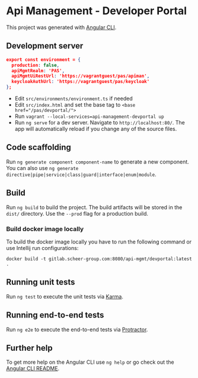 # Api Management - Developer Portal

This project was generated with [Angular CLI](https://github.com/angular/angular-cli).

## Development server

```json
export const environment = {
  production: false,
  apiMgmtRealm: 'PAS',
  apiMgmtUiRestUrl: 'https://vagrantguest/pas/apiman',
  keycloakAuthUrl: 'https://vagrantguest/pas/keycloak'
};
```

* Edit `src/environments/environment.ts` if needed
* Edit `src/index.html` and set the base tag to `<base href="/pas/devportal/">`
* Run `vagrant --local-services=api-management-devportal up`
* Run `ng serve` for a dev server. Navigate to `http://localhost:80/`. The app will automatically reload if you change any of the source files.

## Code scaffolding

Run `ng generate component component-name` to generate a new component. You can also use `ng generate directive|pipe|service|class|guard|interface|enum|module`.

## Build

Run `ng build` to build the project. The build artifacts will be stored in the `dist/` directory. Use the `--prod` flag for a production build.

### Build docker image locally

To build the docker image locally you have to run the following command or use Intellij run configurations:

`docker build -t gitlab.scheer-group.com:8080/api-mgmt/devportal:latest .`

## Running unit tests

Run `ng test` to execute the unit tests via [Karma](https://karma-runner.github.io).

## Running end-to-end tests

Run `ng e2e` to execute the end-to-end tests via [Protractor](http://www.protractortest.org/).

## Further help

To get more help on the Angular CLI use `ng help` or go check out the [Angular CLI README](https://github.com/angular/angular-cli/blob/master/README.md).
